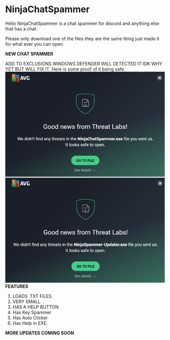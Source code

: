 # NinjaChatSpammer
Hello NinjaChatSpammer is a chat spammer for discord and anything else that has a chat.


Please only download one of the files they are the same thing just made it for what ever you can open.

**NEW CHAT SPAMMER**   
    
ADD TO EXCLUSIONS WINDOWS DEFENDER WILL DETECTED IT IDK WHY YET BUT WILL FIX IT.
Here is some proof of it being safe.
<img src="https://raw.githubusercontent.com/Bluntman420n/NinjaChatSpammer/main/Pics/chat_spammer.PNG">
<img src="https://raw.githubusercontent.com/Bluntman420n/NinjaChatSpammer/main/Pics/news.PNG">
**FEATURES**
1. LOADS .TXT FILES
2. VERY SMALL
3. HAS A HELP BUTTON
4. Has Key Spammer
5. Has Auto Clicker
6. Has Help in EXE.
    

**MORE UPDATES COMING SOON**
